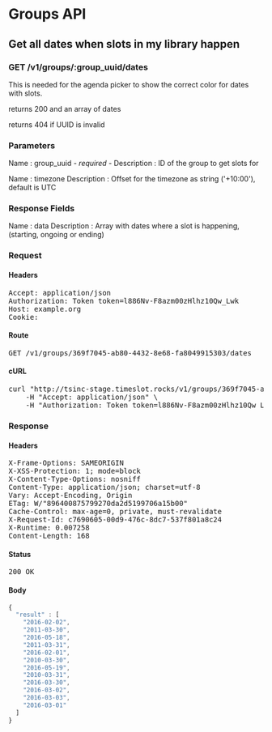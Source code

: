 # Groups API

## Get all dates when slots in my library happen

### GET /v1/groups/:group_uuid/dates

This is needed for the agenda picker to show the correct color for dates with slots.

returns 200 and an array of dates

returns 404 if UUID is invalid

### Parameters

Name : group_uuid *- required -*
Description : ID of the group to get slots for

Name : timezone
Description : Offset for the timezone as string (&#39;+10:00&#39;), default is UTC


### Response Fields

Name : data
Description : Array with dates where a slot is happening, (starting, ongoing or ending)

### Request

#### Headers

<pre>Accept: application/json
Authorization: Token token=l886Nv-F8azm00zHlhz10Qw_Lwk
Host: example.org
Cookie: </pre>

#### Route

<pre>GET /v1/groups/369f7045-ab80-4432-8e68-fa8049915303/dates</pre>

#### cURL

<pre class="request">curl &quot;http://tsinc-stage.timeslot.rocks/v1/groups/369f7045-ab80-4432-8e68-fa8049915303/dates&quot; -X GET \
	-H &quot;Accept: application/json&quot; \
	-H &quot;Authorization: Token token=l886Nv-F8azm00zHlhz10Qw_Lwk&quot;</pre>

### Response

#### Headers

<pre>X-Frame-Options: SAMEORIGIN
X-XSS-Protection: 1; mode=block
X-Content-Type-Options: nosniff
Content-Type: application/json; charset=utf-8
Vary: Accept-Encoding, Origin
ETag: W/&quot;896400875799270da2d5199706a15b00&quot;
Cache-Control: max-age=0, private, must-revalidate
X-Request-Id: c7690605-00d9-476c-8dc7-537f801a8c24
X-Runtime: 0.007258
Content-Length: 168</pre>

#### Status

<pre>200 OK</pre>

#### Body

```javascript
{
  "result" : [
    "2016-02-02",
    "2011-03-30",
    "2016-05-18",
    "2011-03-31",
    "2016-02-01",
    "2010-03-30",
    "2016-05-19",
    "2010-03-31",
    "2016-03-30",
    "2016-03-02",
    "2016-03-03",
    "2016-03-01"
  ]
}
```
